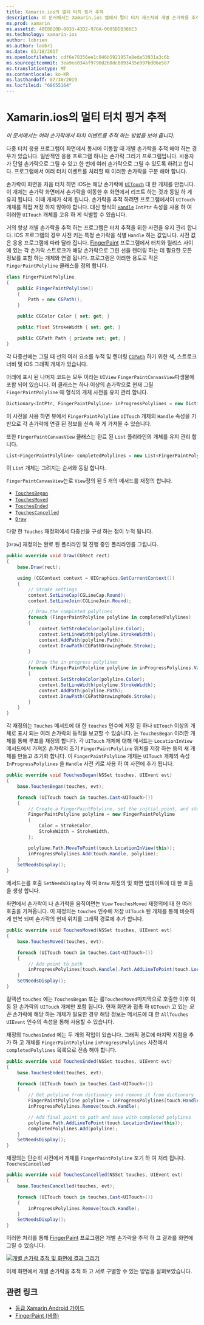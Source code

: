```yaml
---
title: Xamarin.ios의 멀티 터치 핑거 추적
description: 이 문서에서는 Xamarin.ios 앱에서 멀티 터치 제스처의 개별 손가락을 추적 하는 방법을 설명 합니다. 손가락 그리기 앱 예제를 중심으로 합니다.
ms.prod: xamarin
ms.assetid: 48E8B20D-0833-43D2-976A-0605DDB386E3
ms.technology: xamarin-ios
author: lobrien
ms.author: laobri
ms.date: 03/18/2017
ms.openlocfilehash: cdf6e78356ee1c846b5921957e8eda53931a3c6b
ms.sourcegitcommit: 3ea9ee034af9790d2b0dc0893435e997bd06e587
ms.translationtype: MT
ms.contentlocale: ko-KR
ms.lasthandoff: 07/30/2019
ms.locfileid: "68655164"
---
```

# <a name="multi-touch-finger-tracking-in-xamarinios"></a>Xamarin.ios의 멀티 터치 핑거 추적

_이 문서에서는 여러 손가락에서 터치 이벤트를 추적 하는 방법을 보여 줍니다._

다중 터치 응용 프로그램이 화면에서 동시에 이동할 때 개별 손가락을 추적 해야 하는 경우가 있습니다. 일반적인 응용 프로그램 하나는 손가락 그리기 프로그램입니다. 사용자가 단일 손가락으로 그릴 수 있고 한 번에 여러 손가락으로 그릴 수 있도록 하려고 합니다. 프로그램에서 여러 터치 이벤트를 처리할 때 이러한 손가락을 구분 해야 합니다.

손가락이 화면을 처음 터치 하면 iOS는 해당 손가락에 [`UITouch`](xref:UIKit.UITouch) 대 한 개체를 만듭니다. 이 개체는 손가락 화면에서 손가락을 이동한 후 화면에서 리프트 하는 것과 동일 하 게 유지 됩니다. 이때 개체가 삭제 됩니다. 손가락을 추적 하려면 프로그램에서이 `UITouch` 개체를 직접 저장 하지 않아야 합니다. 대신 형식의 [`Handle`](xref:Foundation.NSObject.Handle) `IntPtr` 속성을 사용 하 여 이러한 `UITouch` 개체를 고유 하 게 식별할 수 있습니다.

거의 항상 개별 손가락을 추적 하는 프로그램은 터치 추적을 위한 사전을 유지 관리 합니다. IOS 프로그램의 경우 사전 키는 특정 손가락을 식별 `Handle` 하는 값입니다. 사전 값은 응용 프로그램에 따라 달라 집니다. [FingerPaint](https://docs.microsoft.com/samples/xamarin/ios-samples/applicationfundamentals-fingerpaint) 프로그램에서 터치와 릴리스 사이에 있는 각 손가락 스트로크가 해당 손가락으로 그린 선을 렌더링 하는 데 필요한 모든 정보를 포함 하는 개체와 연결 됩니다. 프로그램은 이러한 용도로 작은 `FingerPaintPolyline` 클래스를 정의 합니다.

```csharp
class FingerPaintPolyline
{
    public FingerPaintPolyline()
    {
        Path = new CGPath();
    }

    public CGColor Color { set; get; }

    public float StrokeWidth { set; get; }

    public CGPath Path { private set; get; }
}
```

각 다중선에는 그릴 때 선의 여러 요소를 누적 및 렌더링 [`CGPath`](xref:CoreGraphics.CGPath) 하기 위한 색, 스트로크 너비 및 iOS 그래픽 개체가 있습니다.


아래에 표시 된 나머지 코드는 모두 이라는 `UIView` `FingerPaintCanvasView`파생물에 포함 되어 있습니다. 이 클래스는 하나 이상의 손가락으로 현재 그릴 `FingerPaintPolyline` 때 형식의 개체 사전을 유지 관리 합니다.

```csharp
Dictionary<IntPtr, FingerPaintPolyline> inProgressPolylines = new Dictionary<IntPtr, FingerPaintPolyline>();
```

이 사전을 사용 하면 뷰에서 `FingerPaintPolyline` `UITouch` 개체의 `Handle` 속성을 기반으로 각 손가락에 연결 된 정보를 신속 하 게 가져올 수 있습니다.

또한 `FingerPaintCanvasView` 클래스는 완료 된 `List` 폴리라인의 개체를 유지 관리 합니다.

```csharp
List<FingerPaintPolyline> completedPolylines = new List<FingerPaintPolyline>();
```

이 `List` 개체는 그려지는 순서와 동일 합니다.

`FingerPaintCanvasView`는로 `View`정의 된 5 개의 메서드를 재정의 합니다.

- [`TouchesBegan`](xref:UIKit.UIResponder.TouchesBegan(Foundation.NSSet,UIKit.UIEvent))
- [`TouchesMoved`](xref:UIKit.UIResponder.TouchesMoved(Foundation.NSSet,UIKit.UIEvent))
- [`TouchesEnded`](xref:UIKit.UIResponder.TouchesEnded(Foundation.NSSet,UIKit.UIEvent))
- [`TouchesCancelled`](xref:UIKit.UIResponder.TouchesCancelled(Foundation.NSSet,UIKit.UIEvent))
- [`Draw`](xref:UIKit.UIView.Draw(CoreGraphics.CGRect))

다양 한 `Touches` 재정의에서 다중선을 구성 하는 점이 누적 됩니다.

[`Draw`] 재정의는 완료 된 폴리라인 및 진행 중인 폴리라인를 그립니다.

```csharp
public override void Draw(CGRect rect)
{
    base.Draw(rect);

    using (CGContext context = UIGraphics.GetCurrentContext())
    {
        // Stroke settings
        context.SetLineCap(CGLineCap.Round);
        context.SetLineJoin(CGLineJoin.Round);

        // Draw the completed polylines
        foreach (FingerPaintPolyline polyline in completedPolylines)
        {
            context.SetStrokeColor(polyline.Color);
            context.SetLineWidth(polyline.StrokeWidth);
            context.AddPath(polyline.Path);
            context.DrawPath(CGPathDrawingMode.Stroke);
        }

        // Draw the in-progress polylines
        foreach (FingerPaintPolyline polyline in inProgressPolylines.Values)
        {
            context.SetStrokeColor(polyline.Color);
            context.SetLineWidth(polyline.StrokeWidth);
            context.AddPath(polyline.Path);
            context.DrawPath(CGPathDrawingMode.Stroke);
        }
    }
}
```

각 재정의는 `Touches` 메서드에 대 한 `touches` 인수에 저장 된 하나 `UITouch` 이상의 개체로 표시 되는 여러 손가락의 동작을 보고할 수 있습니다. 는 `TouchesBegan` 이러한 개체를 통해 루프를 재정의 합니다. 각 `UITouch` 개체에 대해 메서드는 `LocationInView` 메서드에서 가져온 손가락의 초기 `FingerPaintPolyline` 위치를 저장 하는 등의 새 개체를 만들고 초기화 합니다. 이 `FingerPaintPolyline` 개체는 `UITouch` 개체의 속성 `InProgressPolylines` 을 `Handle` 사전 키로 사용 하 여 사전에 추가 됩니다.

```csharp
public override void TouchesBegan(NSSet touches, UIEvent evt)
{
    base.TouchesBegan(touches, evt);

    foreach (UITouch touch in touches.Cast<UITouch>())
    {
        // Create a FingerPaintPolyline, set the initial point, and store it
        FingerPaintPolyline polyline = new FingerPaintPolyline
        {
            Color = StrokeColor,
            StrokeWidth = StrokeWidth,
        };

        polyline.Path.MoveToPoint(touch.LocationInView(this));
        inProgressPolylines.Add(touch.Handle, polyline);
    }
    SetNeedsDisplay();
}
```

메서드는를 호출 `SetNeedsDisplay` 하 여 `Draw` 재정의 및 화면 업데이트에 대 한 호출을 생성 합니다.

화면에서 손가락이 나 손가락을 움직이면는 `View` `TouchesMoved` 재정의에 대 한 여러 호출을 가져옵니다. 이 재정의는 `touches` 인수에 저장 `UITouch` 된 개체를 통해 비슷하게 반복 되며 손가락의 현재 위치를 그래픽 경로에 추가 합니다.

```csharp
public override void TouchesMoved(NSSet touches, UIEvent evt)
{
    base.TouchesMoved(touches, evt);

    foreach (UITouch touch in touches.Cast<UITouch>())
    {
        // Add point to path
        inProgressPolylines[touch.Handle].Path.AddLineToPoint(touch.LocationInView(this));
    }
    SetNeedsDisplay();
}
```

컬렉션 `touches` 에는 `TouchesBegan` 또는 를`TouchesMoved`마지막으로 호출한 이후 이동 된 손가락의 `UITouch` 개체만 포함 됩니다. 현재 화면과 접촉 하 `UITouch` 고 있는 *모든* 손가락에 해당 하는 개체가 필요한 경우 해당 정보는 메서드에 대 한 `AllTouches` `UIEvent` 인수의 속성을 통해 사용할 수 있습니다.

재정의 `TouchesEnded` 에는 두 개의 작업이 있습니다. 그래픽 경로에 마지막 지점을 추가 하 고 개체를 `FingerPaintPolyline` `inProgressPolylines` 사전에서 `completedPolylines` 목록으로 전송 해야 합니다.

```csharp
public override void TouchesEnded(NSSet touches, UIEvent evt)
{
    base.TouchesEnded(touches, evt);

    foreach (UITouch touch in touches.Cast<UITouch>())
    {
        // Get polyline from dictionary and remove it from dictionary
        FingerPaintPolyline polyline = inProgressPolylines[touch.Handle];
        inProgressPolylines.Remove(touch.Handle);

        // Add final point to path and save with completed polylines
        polyline.Path.AddLineToPoint(touch.LocationInView(this));
        completedPolylines.Add(polyline);
    }
    SetNeedsDisplay();
}
```

재정의는 단순히 사전에서 개체를 `FingerPaintPolyline` 포기 하 여 처리 됩니다. `TouchesCancelled`

```csharp
public override void TouchesCancelled(NSSet touches, UIEvent evt)
{
    base.TouchesCancelled(touches, evt);

    foreach (UITouch touch in touches.Cast<UITouch>())
    {
        inProgressPolylines.Remove(touch.Handle);
    }
    SetNeedsDisplay();
}
```

이러한 처리를 통해 [FingerPaint](https://docs.microsoft.com/samples/xamarin/ios-samples/applicationfundamentals-fingerpaint) 프로그램은 개별 손가락을 추적 하 고 결과를 화면에 그릴 수 있습니다.

[![](touch-tracking-images/image01.png "개별 손가락 추적 및 화면에 결과 그리기")](touch-tracking-images/image01.png#lightbox)

이제 화면에서 개별 손가락을 추적 하 고 서로 구별할 수 있는 방법을 살펴보았습니다.



## <a name="related-links"></a>관련 링크

- [동급 Xamarin Android 가이드](~/android/app-fundamentals/touch/touch-tracking.md)
- [FingerPaint (샘플)](https://docs.microsoft.com/samples/xamarin/ios-samples/applicationfundamentals-fingerpaint)
